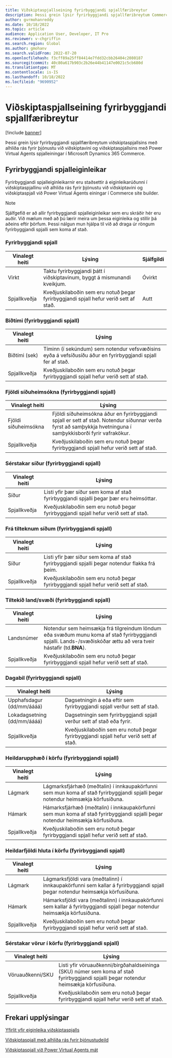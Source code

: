 ```yaml
---
title: Viðskiptaspjallseining fyrirbyggjandi spjallfæribreytur
description: Þessi grein lýsir fyrirbyggjandi spjallfæribreytum Commerce spjalleininga í Microsoft Dynamics 365 Commerce.
author: gvrmohanreddy
ms.date: 10/18/2022
ms.topic: article
audience: Application User, Developer, IT Pro
ms.reviewer: v-chgriffin
ms.search.region: Global
ms.author: gmohanv
ms.search.validFrom: 2022-07-20
ms.openlocfilehash: f3cff89a25ff84414e7fdd32cbb26404c2080187
ms.sourcegitcommit: 40c80a617b903c2b26e44b41147e0021c5cb680d
ms.translationtype: MT
ms.contentlocale: is-IS
ms.lasthandoff: 10/18/2022
ms.locfileid: "9690952"
---
```

# <a name="commerce-chat-module-proactive-chat-parameters"></a>Viðskiptaspjallseining fyrirbyggjandi spjallfæribreytur

[!include [banner](includes/banner.md)]

Þessi grein lýsir fyrirbyggjandi spjallfæribreytum viðskiptaspjallsins með alhliða rás fyrir þjónustu við viðskiptavini og viðskiptaspjallsins með Power Virtual Agents spjalleiningar í Microsoft Dynamics 365 Commerce.

## <a name="proactive-chat-properties"></a>Fyrirbyggjandi spjalleiginleikar

Fyrirbyggjandi spjalleiginleikarnir eru staðsettir á eiginleikarúðunni í viðskiptaspjallinu við alhliða rás fyrir þjónustu við viðskiptavini og viðskiptaspjall við Power Virtual Agents einingar í Commerce site builder.

> [!NOTE]
> Sjálfgefið er að allir fyrirbyggjandi spjalleiginleikar sem eru skráðir hér eru auðir. Við mælum með að þú lærir meira um þessa eiginleika og stillir þá aðeins eftir þörfum. Þessi nálgun mun hjálpa til við að draga úr röngum fyrirbyggjandi spjalli sem koma af stað.

### <a name="proactive-chat"></a>Fyrirbyggjandi spjall

| Vinalegt heiti | Lýsing | Sjálfgildi |
|---------------|-------------|---------------|
| Virkt | Taktu fyrirbyggjandi þátt í viðskiptavinum, byggt á mismunandi kveikjum. | Óvirkt |
| Spjallkveðja | Kveðjuskilaboðin sem eru notuð þegar fyrirbyggjandi spjall hefur verið sett af stað. | Autt |

### <a name="wait-time-proactive-chat"></a>Biðtími (fyrirbyggjandi spjall)

| Vinalegt heiti | Lýsing |
|---------------|-------------|
| Biðtími (sek) | Tíminn (í sekúndum) sem notendur vefsvæðisins eyða á vefsíðusíðu áður en fyrirbyggjandi spjall fer af stað. |
| Spjallkveðja | Kveðjuskilaboðin sem eru notuð þegar fyrirbyggjandi spjall hefur verið sett af stað. |

### <a name="number-of-page-visits-proactive-chat"></a>Fjöldi síðuheimsókna (fyrirbyggjandi spjall)

| Vinalegt heiti | Lýsing |
|---------------|-------------|
| Fjöldi síðuheimsókna | Fjöldi síðuheimsókna áður en fyrirbyggjandi spjall er sett af stað. Notendur síðunnar verða fyrst að samþykkja hvetninguna í samþykkisborði fyrir vafrakökur. |
| Spjallkveðja | Kveðjuskilaboðin sem eru notuð þegar fyrirbyggjandi spjall hefur verið sett af stað. |

### <a name="specific-pages-proactive-chat"></a>Sérstakar síður (fyrirbyggjandi spjall)

| Vinalegt heiti | Lýsing |
|---------------|-------------|
| Síður | Listi yfir þær síður sem koma af stað fyrirbyggjandi spjalli þegar þær eru heimsóttar. |
| Spjallkveðja | Kveðjuskilaboðin sem eru notuð þegar fyrirbyggjandi spjall hefur verið sett af stað. |

### <a name="from-specific-pages-proactive-chat"></a>Frá tilteknum síðum (fyrirbyggjandi spjall)

| Vinalegt heiti | Lýsing |
|---------------|-------------|
| Síður | Listi yfir þær síður sem koma af stað fyrirbyggjandi spjalli þegar notendur flakka frá þeim. |
| Spjallkveðja | Kveðjuskilaboðin sem eru notuð þegar fyrirbyggjandi spjall hefur verið sett af stað. |

### <a name="specific-countryregion-proactive-chat"></a>Tiltekið land/svæði (fyrirbyggjandi spjall)

| Vinalegt heiti | Lýsing |
|---------------|-------------|
| Landsnúmer | Notendur sem heimsækja frá tilgreindum löndum eða svæðum munu koma af stað fyrirbyggjandi spjalli. Lands-/svæðiskóðar ættu að vera tveir hástafir (td.**BNA**). |
| Spjallkveðja | Kveðjuskilaboðin sem eru notuð þegar fyrirbyggjandi spjall hefur verið sett af stað. |

### <a name="date-range-proactive-chat"></a>Dagabil (fyrirbyggjandi spjall)

| Vinalegt heiti | Lýsing |
|---------------|-------------|
| Upphafsdagur (dd/mm/áááá) | Dagsetningin á eða eftir sem fyrirbyggjandi spjall verður sett af stað. |
| Lokadagsetning (dd/mm/áááá) | Dagsetningin sem fyrirbyggjandi spjall verður sett af stað eða fyrir. |
| Spjallkveðja | Kveðjuskilaboðin sem eru notuð þegar fyrirbyggjandi spjall hefur verið sett af stað. |

### <a name="total-amount-in-cart-proactive-chat"></a>Heildarupphæð í körfu (fyrirbyggjandi spjall)

| Vinalegt heiti | Lýsing |
|---------------|-------------|
| Lágmark | Lágmarksfjárhæð (meðtalin) í innkaupakörfunni sem mun koma af stað fyrirbyggjandi spjalli þegar notendur heimsækja körfusíðuna. |
| Hámark | Hámarksfjárhæð (meðtalin) í innkaupakörfunni sem mun koma af stað fyrirbyggjandi spjalli þegar notendur heimsækja körfusíðuna. |
|Spjallkveðja | Kveðjuskilaboðin sem eru notuð þegar fyrirbyggjandi spjall hefur verið sett af stað. |

### <a name="total-number-of-items-in-cart-proactive-chat"></a>Heildarfjöldi hluta í körfu (fyrirbyggjandi spjall)

| Vinalegt heiti | Lýsing |
|---------------|-------------|
| Lágmark | Lágmarksfjöldi vara (meðtalinn) í innkaupakörfunni sem kallar á fyrirbyggjandi spjall þegar notendur heimsækja körfusíðuna. |
| Hámark | Hámarksfjöldi vara (meðtalinn) í innkaupakörfunni sem kallar á fyrirbyggjandi spjall þegar notendur heimsækja körfusíðuna. |
| Spjallkveðja | Kveðjuskilaboðin sem eru notuð þegar fyrirbyggjandi spjall hefur verið sett af stað. |

### <a name="specific-products-in-cart-proactive-chat"></a>Sérstakar vörur í körfu (fyrirbyggjandi spjall)

| Vinalegt heiti | Lýsing |
|---------------|-------------|
| Vöruauðkenni/SKU | Listi yfir vöruauðkenni/birgðahaldseininga (SKU) númer sem koma af stað fyrirbyggjandi spjalli þegar notendur heimsækja körfusíðuna. |
| Spjallkveðja | Kveðjuskilaboðin sem eru notuð þegar fyrirbyggjandi spjall hefur verið sett af stað. |

## <a name="additional-resources"></a>Frekari upplýsingar

[Yfirlit yfir eiginleika viðskiptaspjalls](commerce-chat-overview.md)

[Viðskiptaspjall með alhliða rás fyrir þjónustudeild](commerce-chat-module.md)

[Viðskiptaspjall við Power Virtual Agents mát](chat-module-pva.md)
